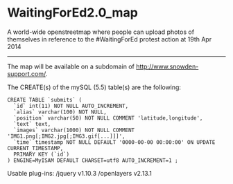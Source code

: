 WaitingForEd2.0_map
===================

A world-wide openstreetmap where people can upload photos of themselves in reference to the #WaitingForEd protest action at 19th Apr 2014

------------------

The map will be available on a subdomain of http://www.snowden-support.com/.

The CREATE(s) of the mySQL (5.5) table(s) are the following:
```MYSQL
CREATE TABLE `submits` (
  `id` int(11) NOT NULL AUTO_INCREMENT,
  `alias` varchar(100) NOT NULL,
  `position` varchar(50) NOT NULL COMMENT 'latitude,longitude',
  `text` text,
  `images` varchar(1000) NOT NULL COMMENT 'IMG1.png[;IMG2.jpg[;IMG3.gif[...]]]',
  `time` timestamp NOT NULL DEFAULT '0000-00-00 00:00:00' ON UPDATE CURRENT_TIMESTAMP,
  PRIMARY KEY (`id`)
) ENGINE=MyISAM DEFAULT CHARSET=utf8 AUTO_INCREMENT=1 ;
```

Usable plug-ins:
/jquery v1.10.3
/openlayers v2.13.1
